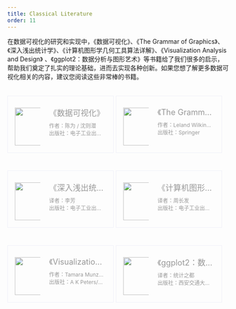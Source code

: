 ```yaml
---
title: Classical Literature
order: 11
---
```


<style>
    .container {
        width: 100%;
    }
    .row {
        display: flex;
        flex-flow: wrap;
    }
    .feature {
        width: 48%;
        margin-right: 1%;
    }
    .card {
        color: #999999;
        font-size: 12px;
        padding: 16px;
        margin: 20px 0;
        text-decoration: none;
        border: 1px solid #EFF0F8;
        cursor: pointer;
        transition: all 0.3s;
    }
    .card:hover {
        box-shadow: 0 1px 2px -2px rgba(0,0,0,0.16), 0 3px 6px 0 rgba(0,0,0,0.12), 0 5px 12px 4px rgba(0,0,0,0.09);
        text-decoration: none;
    }
    .card .col-md-2 {
        padding-top: 10px;
        flex: 0 0 58px;
        max-width: 58px;
    }
    .card .col-md-10 {
        flex: 1;
        max-width: calc(100% - 80px);
        margin-left: 20px;
    }
    .card .book-title {
        font-size: 18px;
        margin: 8px 0;
    }
    .card .book-title, .card .book-author {
        display: block;
        white-space: nowrap;
        overflow: hidden;
        text-overflow: ellipsis;
    }
    .card .row {
        margin: 0;
        display: flex;
    }

    @media (max-width: 768px) {
        .feature {
            width: 100%;
            margin-right: 0%;
        }
    }
</style>

在数据可视化的研究和实现中，《数据可视化》、《The Grammar of Graphics》、《深入浅出统计学》、《计算机图形学几何工具算法详解》、《Visualization Analysis and Design》 、《ggplot2：数据分析与图形艺术》等书籍给了我们很多的启示，帮助我们奠定了扎实的理论基础，进而去实现各种创新。如果您想了解更多数据可视化相关的内容，建议您阅读这些非常棒的书籍。

<div class="container">
    <div class="row">
        <div class="feature col-md-6">
            <div class="card" href="https://gw.alipayobjects.com/mdn/rms_f8c6a0/afts/img/A*CtkdRasWYmcAAAAAAAAAAABkARQnAQ" target="_blank">
                <div class="row">
                    <div class="col-md-2">
                        <img width="64" height="86" src="https://gw.alipayobjects.com/mdn/rms_f8c6a0/afts/img/A*CtkdRasWYmcAAAAAAAAAAABkARQnAQ" alt="">
                    </div>
                    <div class="col-md-10">
                        <span class="book-title">《数据可视化》</span>
                        <div class="detail">
                              <span class="book-author">作者：陈为 / 沈则潜</span>
                              <span class="book-author"> 出版社：电子工业出版社</span>
                        </div>
                    </div>
                </div>
            </div>
        </div>
        <div class="feature col-md-6">
            <div class="card" href="https://book.douban.com/subject/10123863/" target="_blank">
                <div class="row">
                    <div class="col-md-2">
                        <img width="64" height="86" src="https://gw.alipayobjects.com/mdn/rms_f8c6a0/afts/img/A*14V2SIrjh5cAAAAAAAAAAABkARQnAQ" alt="">
                    </div>
                    <div class="col-md-10">
                        <span class="book-title">《The Grammar of Graphics》</span>
                        <div class="detail">
                              <span class="book-author">作者：Leland Wilkinson</span>
                              <span class="book-author"> 出版社：Springer</span>
                        </div>
                    </div>
                </div>
            </div>
        </div>
        <div class="feature col-md-6">
            <div class="card" href="https://book.douban.com/subject/7056708/" target="_blank">
                <div class="row">
                    <div class="col-md-2">
                        <img width="64" height="86" src="https://gw.alipayobjects.com/mdn/rms_f8c6a0/afts/img/A*hHIyRbFVeVgAAAAAAAAAAABkARQnAQ" alt="">
                    </div>
                    <div class="col-md-10">
                        <span class="book-title">《深入浅出统计学》</span>
                        <div class="detail">
                              <span class="book-author">译者：李芳</span>
                              <span class="book-author"> 出版社：电子工业出版社</span>
                        </div>
                    </div>
                </div>
            </div>
        </div>
        <div class="feature col-md-6">
            <div class="card" href="https://book.douban.com/subject/1224798/" target="_blank">
                <div class="row">
                    <div class="col-md-2">
                        <img width="64" height="86" src="https://gw.alipayobjects.com/mdn/rms_f8c6a0/afts/img/A*vMGYSKMcKTAAAAAAAAAAAABkARQnAQ" alt="">
                    </div>
                    <div class="col-md-10">
                        <span class="book-title">《计算机图形学几何工具算法详解》</span>
                        <div class="detail">
                              <span class="book-author">译者：周长发</span>
                              <span class="book-author"> 出版社：电子工业出版社</span>
                        </div>
                    </div>
                </div>
            </div>
        </div>
        <div class="feature col-md-6">
            <div class="card" href="https://book.douban.com/subject/26266036/" target="_blank">
                <div class="row">
                    <div class="col-md-2">
                        <img width="64" height="86" src="https://gw.alipayobjects.com/mdn/rms_f8c6a0/afts/img/A*wU37TY3tLc0AAAAAAAAAAABkARQnAQ" alt="">
                    </div>
                    <div class="col-md-10">
                        <span class="book-title">《Visualization Analysis & Design》</span>
                        <div class="detail">
                              <span class="book-author">作者：Tamara Munzner</span>
                              <span class="book-author"> 出版社：A K Peters/CRC Press</span>
                        </div>
                    </div>
                </div>
            </div>
        </div>
        <div class="feature col-md-6">
            <div class="card" href="https://book.douban.com/subject/24527091/" target="_blank">
                <div class="row">
                    <div class="col-md-2">
                        <img width="64" height="86" src="https://gw.alipayobjects.com/mdn/rms_f8c6a0/afts/img/A*VPMMTKYiD0wAAAAAAAAAAABkARQnAQ" alt="">
                    </div>
                    <div class="col-md-10">
                        <span class="book-title">《ggplot2：数据分析与图形艺术》</span>
                        <div class="detail">
                              <span class="book-author">译者：统计之都</span>
                              <span class="book-author"> 出版社：西安交通大学出版社</span>
                        </div>
                    </div>
                </div>
            </div>
        </div>
    </div>
</div>
